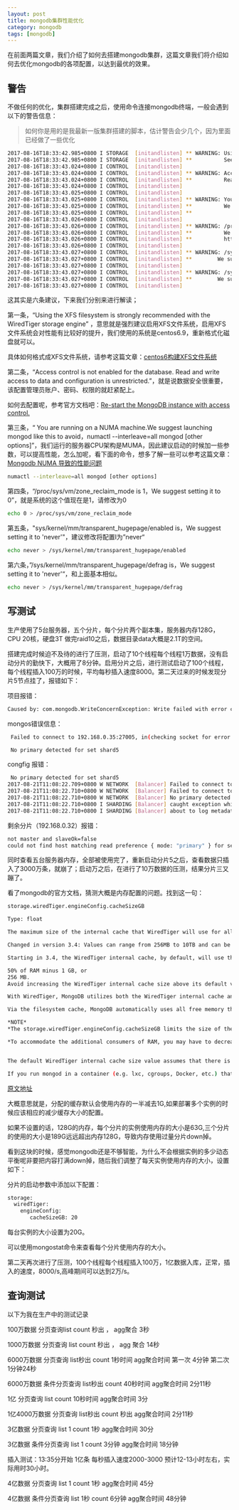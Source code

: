 ```yaml
---
layout: post
title: mongodb集群性能优化
category: mongodb
tags: [mongodb]
---
```


在前面两篇文章，我们介绍了如何去搭建mongodb集群，这篇文章我们将介绍如何去优化mongodb的各项配置，以达到最优的效果。

## 警告

不做任何的优化，集群搭建完成之后，使用命令连接mongodb终端，一般会遇到以下的警告信息：  
>如何你是用的是我最新一版集群搭建的脚本，估计警告会少几个，因为里面已经做了一些优化

``` sh
2017-08-16T18:33:42.985+0800 I STORAGE  [initandlisten] ** WARNING: Using the XFS filesystem is strongly recommended with the WiredTiger storage engine
2017-08-16T18:33:42.985+0800 I STORAGE  [initandlisten] **          See http://dochub.mongodb.org/core/prodnotes-filesystem
2017-08-16T18:33:43.024+0800 I CONTROL  [initandlisten] 
2017-08-16T18:33:43.024+0800 I CONTROL  [initandlisten] ** WARNING: Access control is not enabled for the database.
2017-08-16T18:33:43.024+0800 I CONTROL  [initandlisten] **          Read and write access to data and configuration is unrestricted.
2017-08-16T18:33:43.024+0800 I CONTROL  [initandlisten] 
2017-08-16T18:33:43.025+0800 I CONTROL  [initandlisten] 
2017-08-16T18:33:43.025+0800 I CONTROL  [initandlisten] ** WARNING: You are running on a NUMA machine.
2017-08-16T18:33:43.025+0800 I CONTROL  [initandlisten] **          We suggest launching mongod like this to avoid performance problems:
2017-08-16T18:33:43.025+0800 I CONTROL  [initandlisten] **              numactl --interleave=all mongod [other options]
2017-08-16T18:33:43.026+0800 I CONTROL  [initandlisten] 
2017-08-16T18:33:43.026+0800 I CONTROL  [initandlisten] ** WARNING: /proc/sys/vm/zone_reclaim_mode is 1
2017-08-16T18:33:43.026+0800 I CONTROL  [initandlisten] **          We suggest setting it to 0
2017-08-16T18:33:43.026+0800 I CONTROL  [initandlisten] **          http://www.kernel.org/doc/Documentation/sysctl/vm.txt
2017-08-16T18:33:43.026+0800 I CONTROL  [initandlisten] 
2017-08-16T18:33:43.027+0800 I CONTROL  [initandlisten] ** WARNING: /sys/kernel/mm/transparent_hugepage/enabled is 'always'.
2017-08-16T18:33:43.027+0800 I CONTROL  [initandlisten] **        We suggest setting it to 'never'
2017-08-16T18:33:43.027+0800 I CONTROL  [initandlisten] 
2017-08-16T18:33:43.027+0800 I CONTROL  [initandlisten] ** WARNING: /sys/kernel/mm/transparent_hugepage/defrag is 'always'.
2017-08-16T18:33:43.027+0800 I CONTROL  [initandlisten] **        We suggest setting it to 'never'
2017-08-16T18:33:43.027+0800 I CONTROL  [initandlisten] 
```

这其实是六条建议，下来我们分别来进行解读；

第一条，“Using the XFS filesystem is strongly recommended with the WiredTiger storage engine” ，意思就是强烈建议启用XFS文件系统，启用XFS文件系统会对性能有比较好的提升，我们使用的系统是centos6.9，重新格式化磁盘就可以。

具体如何格式成XFS文件系统，请参考这篇文章：[centos6构建XFS文件系统](http://blog.csdn.net/xiegh2014/article/details/52687734)

第二条，“Access control is not enabled for the database. Read and write access to data and configuration is unrestricted.”，就是说数据安全很重要，该配置管理员账户、密码、权限的就赶紧配上。

如何去配置呢，参考官方文档吧：[Re-start the MongoDB instance with access control.](https://docs.mongodb.com/master/tutorial/enable-authentication/#re-start-the-mongodb-instance-with-access-controls)

第三条，“ You are running on a NUMA machine.We suggest launching mongod like this to avoid，numactl --interleave=all mongod [other options]”，我们运行的服务器CPU架构是MUMA，因此建议启动的时候加一些参数，可以提高性能，怎么加呢，看下面的命令，想多了解一些可以参考这篇文章：[Mongodb NUMA 导致的性能问题](http://zhangliyong.github.io/posts/2014/04/09/mongodb-numa-dao-zhi-de-xing-neng-wen-ti.html)

``` sh
numactl --interleave=all mongod [other options]
```

第四条，“/proc/sys/vm/zone_reclaim_mode is 1，We suggest setting it to 0”，就是系统的这个值现在是1，请修改为0

``` sh
echo 0 > /proc/sys/vm/zone_reclaim_mode
```

第五条，"sys/kernel/mm/transparent_hugepage/enabled is，We suggest setting it to 'never'"，建议修改将配置I为”never“

``` sh
echo never > /sys/kernel/mm/transparent_hugepage/enabled
```

第六条，”/sys/kernel/mm/transparent_hugepage/defrag is，We suggest setting it to 'never'“，和上面基本相似。

``` sh
echo never > /sys/kernel/mm/transparent_hugepage/defrag
```


##  写测试


生产使用了5台服务器，五个分片，每个分片两个副本集，服务器内存128G，CPU 20核，硬盘3T 做完raid10之后，数据目录data大概是2.1T的空间。

搭建完成时候迫不及待的进行了压测，启动了10个线程每个线程1万数据，没有启动分片的勤快下，大概用了8分钟。启用分片之后，进行测试启动了100个线程，每个线程插入100万的时候，平均每秒插入速度8000。第二天过来的时候发现分片5节点挂了，报错如下：


项目报错：

``` sh
Caused by: com.mongodb.WriteConcernException: Write failed with error code 83 and error message 'write results unavailable from 192.168.0.35:27005 :: caused by :: Location11002: socket exception [CONNECT_ERROR] for 192.168.0.35:27005'
```

mongos错误信息：

``` sh
 Failed to connect to 192.168.0.35:27005, in(checking socket for error after poll), reason: Connection refused

 No primary detected for set shard5
```

 congfig 报错：

``` sh
 No primary detected for set shard5
2017-08-21T11:08:22.709+0800 W NETWORK  [Balancer] Failed to connect to 192.168.0.31:27005, in(checking socket for error after poll), reason: Connection refused
2017-08-21T11:08:22.710+0800 W NETWORK  [Balancer] Failed to connect to 192.168.0.35:27005, in(checking socket for error after poll), reason: Connection refused
2017-08-21T11:08:22.710+0800 W NETWORK  [Balancer] No primary detected for set shard5
2017-08-21T11:08:22.710+0800 I SHARDING [Balancer] caught exception while doing balance: could not find host matching read preference { mode: "primary" } for set shard5
2017-08-21T11:08:22.710+0800 I SHARDING [Balancer] about to log metadata event into actionlog: { _id: "mongodb34.hkrt.cn-2017-08-21T11:08:22.710+0800-599a4ea698ec442a0836e2d5", server: "mongodb34.hkrt.cn", clientAddr: "", time: new Date(1503284902710), what: "balancer.round", ns: "", details: { executionTimeMillis: 20051, errorOccured: true, errmsg: "could not find host matching read preference { mode: "primary" } for set shard5" } }
```

剩余分片（192.168.0.32）报错：

``` sh
not master and slaveOk=false
could not find host matching read preference { mode: "primary" } for set shard5
```


同时查看五台服务器内存，全部被使用完了，重新启动分片5之后，查看数据只插入了3000万条，就崩了；启动万之后，在进行了10万数据的压测，结果分片三又蹦了。

看了mongodb的官方文档，猜测大概是内存配置的问题。找到这一句：


``` sh
storage.wiredTiger.engineConfig.cacheSizeGB

Type: float

The maximum size of the internal cache that WiredTiger will use for all data.

Changed in version 3.4: Values can range from 256MB to 10TB and can be a float. In addition, the default value has also changed.

Starting in 3.4, the WiredTiger internal cache, by default, will use the larger of either:

50% of RAM minus 1 GB, or
256 MB.
Avoid increasing the WiredTiger internal cache size above its default value.

With WiredTiger, MongoDB utilizes both the WiredTiger internal cache and the filesystem cache.

Via the filesystem cache, MongoDB automatically uses all free memory that is not used by the WiredTiger cache or by other processes. Data in the filesystem cache is compressed.

*NOTE*
*The storage.wiredTiger.engineConfig.cacheSizeGB limits the size of the WiredTiger internal cache. The operating system will use the available free memory for filesystem cache, which allows the compressed MongoDB data files to stay in memory. In addition, the operating system will use any free RAM to buffer file system blocks and file system cache.*

*To accommodate the additional consumers of RAM, you may have to decrease WiredTiger internal cache size.*


The default WiredTiger internal cache size value assumes that there is a single mongod instance per machine. If a single machine contains multiple MongoDB instances, then you should decrease the setting to accommodate the other mongod instances.

If you run mongod in a container (e.g. lxc, cgroups, Docker, etc.) that does not have access to all of the RAM available in a system, you must set storage.wiredTiger.engineConfig.cacheSizeGB to a value less than the amount of RAM available in the container. The exact amount depends on the other processes running in the container.
```

[原文地址](https://docs.mongodb.com/manual/reference/configuration-options/index.html)


大概意思就是，分配的缓存默认会使用内存的一半减去1G,如果部署多个实例的时候应该相应的减少缓存大小的配置。

如果不设置的话，128G的内存，每个分片的实例使用内存的大小是63G,三个分片的使用的大小是189G远远超出内存128G，导致内存使用过量分片down掉。


看到这块的时候，感觉mongodb还是不够智能，为什么不会根据实例的多少动态平衡呢非要把内容打满down掉，随后我们调整了每天实例使用内存的大小，设置如下：

分片的启动参数中添加以下配置：

``` sh
storage:
  wiredTiger:
    engineConfig:
       cacheSizeGB: 20
```

每台实例的大小设置为20G。

可以使用mongostat命令来查看每个分片使用内存的大小。

第二天再次进行了压测，100个线程每个线程插入100万，1亿数据入库，正常，插入的速度，8000/s,高峰期间可以达到2万/s。


## 查询测试


以下为我在生产中的测试记录

100万数据 分页查询list count 秒出 ， agg聚合 3秒

1000万数据  分页查询 list  count 秒出 ，  agg 聚合 14秒

6000万数据  分页查询  list秒出  count 1秒时间  agg聚合时间  第一次 4分钟 第二次 1分钟24秒

6000万数据  条件分页查询  list秒出  count 40秒时间  agg聚合时间 2分11秒

1亿 分页查询  list  count 10秒时间  agg聚合时间 3分

1亿4000万数据  分页查询  list秒出  count 秒出  agg聚合时间 2分11秒

3亿数据  分页查询  list 1  count 1秒  agg聚合时间 30分

3亿数据  条件分页查询  list 1  count 3分钟  agg聚合时间 18分钟


插入测试：13:35分开始 1亿条 每秒插入速度2000-3000 预计12-13小时左右，实际用时30小时。



4亿数据  分页查询  list 1  count 1秒     agg聚合时间 45分

4亿数据  条件分页查询  list 1秒  count 6分钟  agg聚合时间 48分钟
